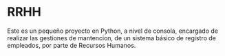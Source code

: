 # RRHH
Este es un pequeño proyecto en Python, a nivel de consola, encargado de realizar las gestiones de mantencion, de un sistema básico de registro de empleados, por parte de Recursos Humanos.
